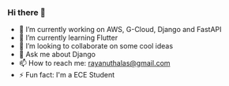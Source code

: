 ### Hi there 👋

- 🔭  I’m currently working on AWS, G-Cloud, Django and FastAPI
- 🌱  I’m currently learning Flutter
- 👯  I’m looking to collaborate on some cool ideas
- 💬  Ask me about Django
- 📫  How to reach me: rayanuthalas@gmail.com
- ⚡  Fun fact: I'm a ECE Student
